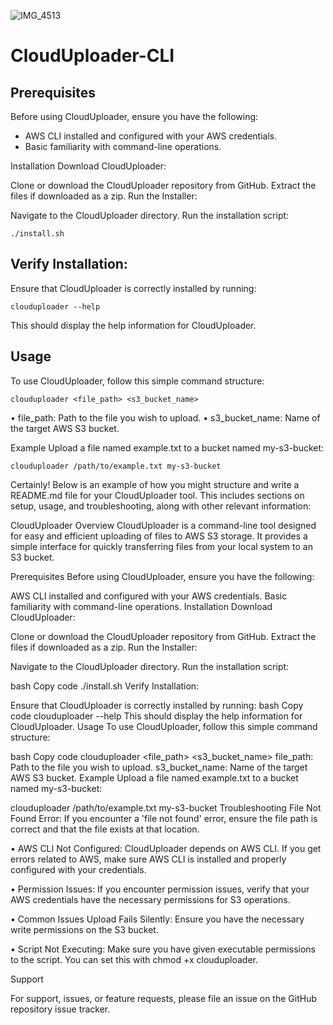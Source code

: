 ![IMG_4513](https://github.com/Dibaal/CloudUploader-CLI/assets/37579173/7ac58f07-f821-442a-974c-9f9e9de8a60a)




















# CloudUploader-CLI

## Prerequisites
Before using CloudUploader, ensure you have the following:

+ AWS CLI installed and configured with your AWS credentials.
+ Basic familiarity with command-line operations.

Installation
Download CloudUploader:

Clone or download the CloudUploader repository from GitHub.
Extract the files if downloaded as a zip.
Run the Installer:

Navigate to the CloudUploader directory.
Run the installation script:

```./install.sh ```

## Verify Installation:

Ensure that CloudUploader is correctly installed by running:

``` clouduploader --help ```

This should display the help information for CloudUploader.

## Usage
To use CloudUploader, follow this simple command structure:

```clouduploader <file_path> <s3_bucket_name>```

• file_path: Path to the file you wish to upload.
• s3_bucket_name: Name of the target AWS S3 bucket.

Example
Upload a file named example.txt to a bucket named my-s3-bucket:

``` clouduploader /path/to/example.txt my-s3-bucket ```


Certainly! Below is an example of how you might structure and write a README.md file for your CloudUploader tool. This includes sections on setup, usage, and troubleshooting, along with other relevant information:

CloudUploader
Overview
CloudUploader is a command-line tool designed for easy and efficient uploading of files to AWS S3 storage. It provides a simple interface for quickly transferring files from your local system to an S3 bucket.

Prerequisites
Before using CloudUploader, ensure you have the following:

AWS CLI installed and configured with your AWS credentials.
Basic familiarity with command-line operations.
Installation
Download CloudUploader:

Clone or download the CloudUploader repository from GitHub.
Extract the files if downloaded as a zip.
Run the Installer:

Navigate to the CloudUploader directory.
Run the installation script:

bash
Copy code
./install.sh
Verify Installation:

Ensure that CloudUploader is correctly installed by running:
bash
Copy code
clouduploader --help
This should display the help information for CloudUploader.
Usage
To use CloudUploader, follow this simple command structure:

bash
Copy code
clouduploader <file_path> <s3_bucket_name>
file_path: Path to the file you wish to upload.
s3_bucket_name: Name of the target AWS S3 bucket.
Example
Upload a file named example.txt to a bucket named my-s3-bucket:


clouduploader /path/to/example.txt my-s3-bucket
Troubleshooting
File Not Found Error:
If you encounter a 'file not found' error, ensure the file path is correct and that the file exists at that location.

• AWS CLI Not Configured:
CloudUploader depends on AWS CLI. If you get errors related to AWS, make sure AWS CLI is installed and properly configured with your credentials.

• Permission Issues:
If you encounter permission issues, verify that your AWS credentials have the necessary permissions for S3 operations.

• Common Issues
Upload Fails Silently:
Ensure you have the necessary write permissions on the S3 bucket.

• Script Not Executing:
Make sure you have given executable permissions to the script. You can set this with chmod +x clouduploader.

Support

For support, issues, or feature requests, please file an issue on the GitHub repository issue tracker.
